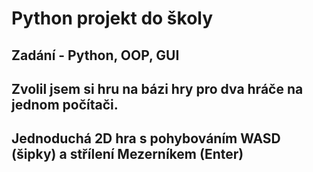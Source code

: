 # Python projekt do školy
## Zadání - Python, OOP, GUI
## Zvolil jsem si hru na bázi hry pro dva hráče na jednom počítači. 
## Jednoduchá 2D hra s pohybováním WASD (šipky) a střílení Mezerníkem (Enter)
